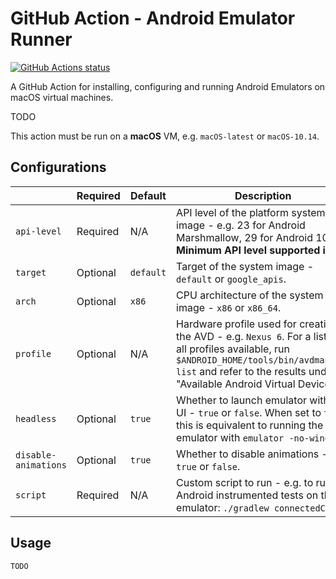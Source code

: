 # GitHub Action - Android Emulator Runner

<p align="left">
  <a href="https://github.com/ReactiveCircus/android-emulator-runner"><img alt="GitHub Actions status" src="https://github.com/ReactiveCircus/android-emulator-runner/workflows/Main%20workflow/badge.svg"></a>
</p>

A GitHub Action for installing, configuring and running Android Emulators on macOS virtual machines.

TODO

This action must be run on a **macOS** VM, e.g. `macOS-latest` or `macOS-10.14`.

## Configurations

|  | **Required** | **Default** | **Description** |
|----------------------|--------------|-------------|----------------------------------------------------------------------------------------------------------------------------------------------------------------------------------------------------------------------|
| `api-level` | Required | N/A | API level of the platform system image - e.g. 23 for Android Marshmallow, 29 for Android 10. **Minimum API level supported is 21**. |
| `target` | Optional | `default` | Target of the system image - `default` or `google_apis`. |
| `arch` | Optional | `x86` | CPU architecture of the system image - `x86` or `x86_64`. |
| `profile` | Optional | N/A | Hardware profile used for creating the AVD - e.g. `Nexus 6`. For a list of all profiles available, run `$ANDROID_HOME/tools/bin/avdmanager list` and refer to the results under "Available Android Virtual Devices". |
| `headless` | Optional | `true` | Whether to launch emulator without UI - `true` or `false`. When set to `true` this is equivalent to running the emulator with `emulator -no-window`. |
| `disable-animations` | Optional | `true` | Whether to disable animations - `true` or `false`. |
| `script` | Required | N/A | Custom script to run - e.g. to run Android instrumented tests on the emulator: `./gradlew connectedCheck` |

## Usage

```
TODO
```
